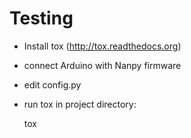 Testing
============

 - Install tox (http://tox.readthedocs.org)
 - connect Arduino with Nanpy firmware
 - edit config.py
 - run tox in project directory:
    
    tox

